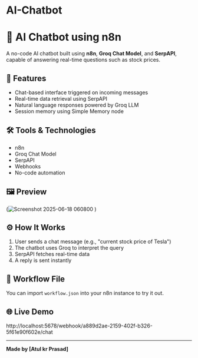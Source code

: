 # AI-Chatbot
# 🤖 AI Chatbot using n8n

A no-code AI chatbot built using **n8n**, **Groq Chat Model**, and **SerpAPI**, capable of answering real-time questions such as stock prices.

## 🚀 Features
- Chat-based interface triggered on incoming messages
- Real-time data retrieval using SerpAPI
- Natural language responses powered by Groq LLM
- Session memory using Simple Memory node

## 🛠️ Tools & Technologies
- n8n
- Groq Chat Model
- SerpAPI
- Webhooks
- No-code automation

## 🖼️ Preview
(![Screenshot 2025-06-18 060800](https://github.com/user-attachments/assets/8fd69f69-7fc7-4b83-983e-1655ae9d0c4a)
)

## ⚙️ How It Works
1. User sends a chat message (e.g., "current stock price of Tesla")
2. The chatbot uses Groq to interpret the query
3. SerpAPI fetches real-time data
4. A reply is sent instantly

## 🧠 Workflow File
You can import `workflow.json` into your n8n instance to try it out.

## 🌐 Live Demo
http://localhost:5678/webhook/a889d2ae-2159-402f-b326-5f61e90f602e/chat




---

**Made by [Atul kr Prasad]**
